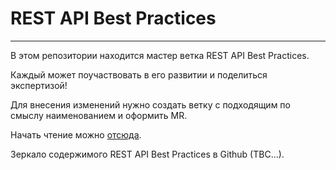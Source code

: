# REST API Best Practices
---
В этом репозитории находится мастер ветка REST API Best Practices.

Каждый может поучаствовать в его развитии и поделиться экспертизой!

Для внесения изменений нужно создать ветку с подходящим по смыслу наименованием и оформить MR.

Начать чтение можно [отсюда]().

Зеркало содержимого REST API Best Practices в Github (TBC...).

